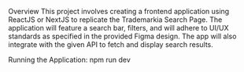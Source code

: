 

Overview
This project involves creating a frontend application using ReactJS or NextJS to replicate the Trademarkia Search Page.
The application will feature a search bar, filters, and will adhere to UI/UX standards as specified in the provided Figma design. The app will also integrate with the given API to fetch and display search results.


Running the Application:
npm run dev
